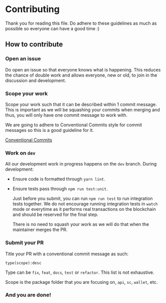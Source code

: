 # Contributing

Thank you for reading this file. Do adhere to these guidelines as much as possible so everyone can have a good time :)

## How to contribute

### Open an issue

Do open an issue so that everyone knows what is happening. This reduces the chance of double work and allows everyone, new or old, to join in the discussion and development.

### Scope your work

Scope your work such that it can be described within 1 commit message. This is important as we will be squashing your commits when merging and thus, you will only have one commit message to work with.

We are going to adhere to Conventional Commits style for commit messages so this is a good guideline for it.

[Conventional Commits](https://conventionalcommits.org/)

### Work on `dev`

All our development work in progress happens on the `dev` branch. During development:

- Ensure code is formatted through `yarn lint`.
- Ensure tests pass through `npm run test:unit`.

  Just before you submit, you can run `npm run test` to run integration tests together. We do not encourage running integration tests in `watch` mode or everytime as it performs real transactions on the blockchain and should be reserved for the final step.

  There is no need to squash your work as we will do that when the maintainer merges the PR.

### Submit your PR

Title your PR with a conventional commit message as such:

```
type(scope):desc
```

Type can be `fix`, `feat`, `docs`, `test` or `refactor`. This list is not exhaustive.

Scope is the package folder that you are focusing on, `api`, `sc`, `wallet`, etc.

### And you are done!
